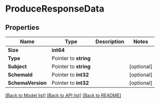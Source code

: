 # ProduceResponseData

## Properties

Name | Type | Description | Notes
------------ | ------------- | ------------- | -------------
**Size** | **int64** |  | 
**Type** | Pointer to **string** |  | 
**Subject** | Pointer to **string** |  | [optional] 
**SchemaId** | Pointer to **int32** |  | [optional] 
**SchemaVersion** | Pointer to **int32** |  | [optional] 

[[Back to Model list]](../README.md#documentation-for-models) [[Back to API list]](../README.md#documentation-for-api-endpoints) [[Back to README]](../README.md)


